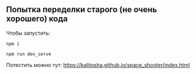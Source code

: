 Попытка переделки старого (не очень хорошего) кода
---

 Чтобы запустить:

```
npm i

npm run dev_serve
```

Потестить можно тут: https://kalitosha.github.io/space_shooter/index.html



